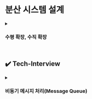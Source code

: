 # 분산 시스템 설계

<details>
    <summary><h3>수평 확장, 수직 확장</h3></summary>
    <h3>1. 수평 확장 (Scale Out)</h3>
    <strong>서버 대수를 늘려 트래픽을 분산 처리</strong><br><br>
    <ul>
    <li><strong>적용 상황:</strong> 이벤트 등으로 <u>트래픽이 일시적으로 급증</u>할 때</li>
    <li><strong>운영 방식:</strong> 한계치 트래픽 규모 예측 → 서버 추가 → 로드 밸런서로 분산 처리</li>
    <li><strong>장점:</strong> <u>가용성 향상</u>, 트래픽에 탄력적으로 대응 가능</li>
    <li><strong>단점:</strong>
        <ul>
        <li>세션 관리, 데이터 정합성 유지가 복잡</li>
        <li>서버 수 증가로 인한 <u>운영/관리 비용(인적 자원, 시스템 자원) 증가</u></li>
        </ul>
        <br>
        + 추가) 분산 환경에서 세션 관리, 데이터 정합성 관리 어떻게 하는지 
    </li>
    </ul>
    <br>
    <h3>2. 수직 확장 (Scale Up)</h3>
    <strong>기존 서버의 사양을 업그레이드 (CPU, 메모리 확장 or 고성능 서버 교체)</strong><br><br>
    <ul>
    <li><strong>적용 상황:</strong>
        <ul>
        <li><u>단일 트랜잭션 비즈니스 로직</u>이 매우 복잡하거나</li>
        <li><u>대량 데이터 처리가 필요하고, 통계와 집계, 배치</u>등의 처리 주 업무인 서버</li>
        </ul>
    </li>
    <li><strong>판단 기준:</strong> CPU, 메모리 사용률이 <u>60% 를 초과</u>해 지속적으로 증가할 때</li>
    <li><strong>장점:</strong> 분산 시스템보다 <u>관리 용이</u></li>
    <li><strong>단점:</strong>
        <ul>
        <li>서버 교체 시 <u>다운타임 발생</u> 가능</li>
        <li><u>확장 한계</u> 존재 (하드웨어 물리적 한계)</li>
        </ul>
    </li>
    </ul>
</details>

<br>

## ✔️ Tech-Interview

<details>
    <summary><h3>비동기 메시지 처리(Message Queue)</h3></summary>
    <blockquote>
        <strong>Q.</strong> 온라인 사이트에서 특정 상품의 구매 이력이 있는 회원에게 간단한 설문을 요청한 후, 제출하면 자동으로 1만원 상당의 스타벅스 기프티콘을 주는 이벤트를 한다고 가정한다. 
        하루 동안 진행되고 판매사와 계약 관계 등을 고려해 정시에 오픈 후 목표한 기프티콘이 소진되면 이벤트를 종료한다고 할 때 어떤 방식의 아키텍처를 고려해야 할까?
    </blockquote>
    <br>
    <p><strong>→ 당일 이벤트이기 때문에 몇 분 이내에 접속이 폭주할 것!</strong></p>
    <br>
    <h3>1. 트래픽 처리</h3>
    <strong>문제점</strong>
    <ul>
        <li>구매/설문 페이지에 급격한 접속 증가</li>
        <li>기프티콘 전송 로직의 병목 가능성</li>
        <li>회원 정보 조회 부하로 전체 로그인/회원가입까지 영향</li>
    </ul>
    <br>
    <strong>해결 방안</strong>
    <ol>
        <li><strong>비동기 처리 구조 도입</strong><br>
            - HTTP 200 응답만 빠르게 반환(응모 성공 메시지)<br>
            - 설문/응모 데이터는 MQ에 저장하고 별도 처리</li><br>
        <li><strong>이벤트 응답 전용 테이블 분리</strong><br>
            - 응모 데이터(회원 ID, 설문 결과, 응모 시간 등 이벤트 참여 데이터)만 저장해 DB I/O 최소화<br>
            (= 다른 테이블에는 접근하거나 영향을 주지 않도록)
        </li><br>
        <li><strong>트랜잭션 분리</strong><br>
            - MQ를 통해 회원 인증 / 재고 차감 / 기프티콘 전송을 분리 처리</li><br>
    </ol>
    <h3>2. 재고 관리</h3>
    <strong>문제점</strong>
    <ul>
        <li>RDB에서 UPDATE로 수량 차감 시 동시성 병목</li>
        <li>재고 수량 처리 중 데이터 정합성 오류 위험</li>
    </ul>
    <br>
    <strong>해결 방안</strong>
    <h4>Redis 기반 재고 관리</h4>
    <ul>
        <li><strong>레디스는 싱글 스레드 기반</strong>으로 여러 클라이언트 요청을 동시에 처리하지 않고, <strong>하나의 스레드로 순차적으로 처리</strong>한다.</li>
        <li>decr 같은 원자 연산 사용<br>
            (= 동시성 문제 없이 수량을 안전하게 줄이기 위해 사용하는 명령)</li>
        <li>Pub/Sub or 메시지 큐로 이벤트 브로드캐스팅 가능</li>
        <li>TTL 설정으로 이벤트 자동 종료 가능</li>
    </ul>
    <br>
    <ul>
        <li><strong>Redis는 인메모리 기반</strong>으로 <strong>데이터 유실 가능성</strong>이 있다.<br>이를 보완하려면 <strong>클러스터 구성, 백업 정책(AOF/RDB 설정), 디스크 저장 MQ 사용</strong>(RabbitMQ, Kafka는 자체적으로 디스크에 저장)</li>
        <br>
        <li><strong>총 재고 수/지급 수량은 RDBMS에 별도 기록</strong></li>
        <li>안전 재고 확보(ex: 총 100개 중 10개는 오차방지용)</li>
    </ul>
    <br>
    * 이벤트 브로드캐스팅: 시스템에서 어떤 이벤트가 발생했을 때, 여러 컴포넌트(또는 서비스)에게 동시에 그 이벤트를 알려주는 방식.<br>
    설문 제출 후 재고 수량 감소, 응모 DB 기록, 기프티콘 발송 작업이 동시에 필요할 때 <strong>"설문 제출 완료"라는 이벤트를 브로드캐스팅</strong>하면 각각의 처리 담당 서비스가 해당 이벤트를 구독하고 자기 역할을 수행할 수 있음.<br>
    <br><br>
    <h3>3. 메시지 큐(MQ) 도입 이유</h3>
    <p>MQ(Message Queue): 시스템끼리 데이터를 주고받을 때, 바로 처리하지 않고 중간에서 메시지를 안전하게 저장하고 전달해주는 중간 관리자</p>
    <br>
    <strong>구성 요소</strong><br>
    - Producer: 메시지를 보내는 쪽 (ex: 주문 생성 서비스)<br>
    - Queue(MQ): 메시지를 줄 세워 보관하는 공간<br>
    - Consumer: 메시지를 받아서 처리하는 쪽(ex: 결제 처리 서비스)<br>
    <br>
    <strong>왜 필요한가?</strong><br>
    1. 비동기 처리<br>
    Producer가 메시지를 보내고 기다리지 않고 다른 작업을 할 수 있음<br>
    <br>
    2. 시스템 간 결합도 낮춤<br>
    Producer와 Consumer가 직접 연결되지 않아도 됨<br>
    <br>
    3. 트래픽 폭주에 견딜 수 있음<br>
    Queue에 일단 쌓아두고, Consumer가 하나씩 처리<br>
    <br>
    * MQ가 없으면?<br>
    - 모든 처리를 API 서버가 동기적으로 처리 → 응답 지연 / 타임아웃 / 서버 다운<br>
    - 기프티콘 중복 지급 가능성이 높아짐<br>
    - 트래픽에 따라 DB나 외부 API 폭주로 실패할 가능성이 높아짐<br>
    <br>
    <br>
    <p><strong>전체 구조는 비동기 시스템이고, 그 안에서 분산 전송으로 성능을 높임.</strong></p>
    <br>
    <h3>MQ 처리 흐름 예시</h3>
    <ol>
        <li>Producer가 MQ에 메시지를 보냄 → 즉시 반환됨(비동기)</li>
        <li>MQ는 해당 메시지를 큐에 쌓음</li>
        <li>Consumer A, B, C 중 하나가 메시지를 꺼내 처리 → 동시에 여러 Consumer가 처리 (분산)</li>
    </ol>
    <br>
    <h3>설문 이벤트 처리 흐름 예시</h3>
    <ol>
        <li>클라이언트가 설문 제출</li>
        <li>응답 200 반환 + 메시지 큐에 응모 데이터 적재</li>
        <li>Consumer가 큐의 메시지를 꺼내 다음 작업 처리
        <ul>
            <li>Reids 재고 차감</li>
            <li>전화번호 조회(리플리케이션 DB 활용)</li>
            <li>기프티콘 발송(SMS/알림톡)</li>
        </ul>
        </li>
    </ol>
    <br>
    <h3>메시지 큐를 이용한 비동기 처리의 특징</h3>
    <ul>
        <li>비동기성: 클라이언트 응답과 백엔드 처리를 분리<br>(= 비동기 메시지를 사용해 다른 응용프로그램 사이에 데이터를 송수신)</li>
        <li>확장성: Consumer 인스턴스 수평 확장 가능<br>(= Consumer 인스턴스 여러 개 띄우기), 시스템을 기능 단위로 분리하고 독립적으로 확장할 수 있어, 모듈 구성과 유지보수가 용이함.</li>
        <li>신뢰성: 실패 시 재처리, 디스크 기반 저장</li>
        <li>관심사의 분리: 각 역할을 독립 모듈로 관리 가능</li>
        <li>트래픽 완화: 처리 속도와 관계없이 요청을 큐에 누적</li>
    </ul>
    <br>
    <br>
    <h2>🚨 비동기 메시지 처리 문제점</h2>
    <h3>1. 메시지 유실 위험</h3>
    <ul>
        <li>메시지가 큐에 들어가기 전에 서버가 죽으면 데이터 손실</li>
        <li>MQ 자체에 장애가 났을때, 영속성 설정이 없으면 메시지 사라질 수 있음</li>
    </ul>
    <br>
    <p><strong>해결 방법</strong></p>
    <ol>
        <li>Persistent 설정
        <ul>
            <li>메시지를 디스크에 저장(persistent) 하겠다고 설정</li>
        </ul>
        </li>
        <li>Acknowledgement(Ack)
        <ul>
            <li>Consumer가 메시지를 정상적으로 처리했다는 응답을 MQ에 보내야 메시지가 삭제됨</li>
            <li>Ack 응답이 없으면 MQ는 처리 안 되었다고 생각하고 다시 전송</li>
        </ul>
        </li>
        <li>디스크 저장 기반 MQ 사용
        <ul>
            <li>Redis 같은 인메모리 큐는 메시지를 메모리에만 저장하므로 유실 위험이 큼.</li>
            <li>Kafka, RabbitMQ는 메시지를 디스크에 저장하는 기능이 기본으로 있음</li>
            <li>=&gt; 장애가 나더라도 하드 디스크에 남아 있는 메시지를 다시 꺼내서 처리 가능</li>
        </ul>
        </li>
    </ol>
    <br>
    <h3>2. 중복 처리(Duplication)</h3>
    <ul>
        <li>메시지를 한 번 처리했는데, Consumer가 ack 응답을 못 보냈을 경우 → MQ는 다시 전송</li>
        <li>그 결과 같은 작업이 두 번 실행될 수 있음</li>
    </ul>
    <p><strong>해결 방법</strong></p>
    Idempotent 처리(중복을 허용하지 않는 로직) 설계<br>
    <ul></ul>
        <li>메시지마다 message_id 또는 uuid 부여</li>
        <li>DB나 Redis에 message_id 처리 여부 기록</li>
        <li>같은 ID가 이미 처리된 경우 무시</li>
    </ul>
    <br>
    <h3>3. 처리 순서 보장 어려움</h3>
    <ul>
        <li>MQ는 메시지를 빠르게 처리하기 위해 여러 Consumer에게 메시지를 분산 전송</li>
        <li>이때 네트워크 지연, 처리 속도 차이로 인해 메시지가 도착하거나 처리되는 순서가 달라질 수 있음</li>
    </ul>
    <p><strong>해결 방법</strong></p>
    <ol>
        <li>Kafka 파티션 단위 처리
        <ul>
            <li>메시지를 보낼 때 특정 기준으로(ex: user_id, order_id) 같은 파티션으로 보내도록 설정</li>
            <li>동일한 사용자, 주문 ID 별로 순서가 보장된 채 처리됨</li>
            <li>Kafka는 메시지를 토픽(topic) 안의 여러 파티션에 나눠 저장함.</li>
            <li>같은 파티션 안에서는 메시지 순서가 보장됨(FIFO)</li>
            <li>메시지 순서를 보장하고 싶은 기준(ex: 사용자, 주문 등) 단위로 컨트롤 가능</li>
        </ul>
        </li>
        <li>큐를 분리해서 순서 보장
        <ul>
            <li>순서가 중요한 작업과 그렇지 않은 작업을 나눠서 처리</li>
            <li>=&gt; 순서가 중요한 메시지만 따로 큐를 만들어서 순차 처리</li>
            <li>순서 보장 + 중요하지 않은 작업은 병렬로 빠르게 처리 가능</li>
            <li>또는 고객/주문 단위로 개별 큐를 운용</li>
        </ul>
        </li>
    </ol>
    <br>
    <h3>4. 오류 추적 및 디버깅 어려움</h3>
    <ul>
        <li>처리 흐름이 비동기 + 분산되어 있어 문제 발생 시 흐름 추적 어려움</li>
        <li>Producer(메시지를 만드는 쪽 ex: 사용자의 설문 응답을 MQ에 넣는 서버), MQ(메시지를 받아 저장하고 전달하는 중간 시스템), Consumer(메시지를 받아서 실제 처리 담당 ex: 재고 차감, 기프티콘 발송 등)가 각각 로그를 남기므로 디버깅 어려움</li>
    </ul>
    <p><strong>해결 방법</strong></p>
    <ol>
        <li>추적 ID(Correlation ID)
        <ul>
            <li>하나의 요청 흐름을 추적할 수 있도록 공통된 ID를 부여</li>
        </ul>
        </li>
        <li>분산 트레이싱 도구(Jaeger, Zipkin 등)
        <ul>
            <li>요청 흐름이 여러 시스템을 거칠 때, 그 경로를 시각적으로 추적할 수 있는 트레이싱 시스템</li>
        </ul>
        </li>
    </ol>
    <br>
    <h3>5. 복잡도 증가</h3>
    <ul>
        <li>큐 설정, 메시지 포맷, 에러 처리 로직 등 시스템이 복잡해짐</li>
        <li>운영자가 큐를 실수로 삭제하거나, 메세지의 구조를 Producer와 Consumer가 제대로 맞추지 않으면 문제가 생기고, 장애가 더 커질 수 있음</li>
    </ul>
    <p><strong>해결 방법</strong></p>
    <ul>
        <li>1. 표준화된 메시지 스키마 정의 및 검증(ex: JSON Schema, Avro 등)</li>
        <li>2. 큐 운영 모니터링 시스템 구축(ex: RabbitMQ UI, Kafka Manager, Grafana 등)</li>
    </ul>
    <br>
    <h3>6. 트랜잭션 일관성 어려움</h3>
    <ul>
        <li>DB 저장과 MQ 전송을 한 번에 묶는 분산 트랜잭션이 어려움</li>
        <li>둘 중 하나만 성공하면 데이터 정합성 깨짐</li>
    </ul>
    <p><strong>해결 방법: Outbox 패턴, 이중확인 로직, 보상 트랜잭션</strong></p>
    <br>
    <h4>1. Outbox 패턴</h4>
    DB에 메시지를 같이 저장하고, 나중에 큐로 전송하는 방식<br><br>
    <ul>
        <li>트랜잭션 안에서 응답 데이터 저장, Outbox 테이블에 메시지도 함께 저장</li>
        <li>별도 프로세스(이벤트 퍼블리셔)가 Outbox 테이블을 읽어서 MQ로 전송</li>
        <li>전송 완료된 메시지는 Outbox에서 삭제하거나 상태 변경</li>
        <br>
        <li>장점: DB 저장과 메시지 저장이 하나의 트랜잭션으로 묶임 → 정합성 보장 + 유실 방지</li>
    </ul>
    <br>
    <h4>2. 이중확인 로직</h4>
    DB 저장과 MQ 전송이 따로라면, 한 쪽이 실패했을 때 다시 확인해서 재처리<br><br>
    <ul>
        <li>DB 저장 성공 & MQ 전송 실패: 배치나 백그라운드 워커가 미전송 데이터 재전송</li>
        <li>DB 저장 실패 & MQ 전송 성공: 메시지에 포함된 ID로 DB 저장 여부 재확인 → 실패 시 롤백 또는 보상</li>
    </ul>
    <br>
    <h4>3. 보상 트랜잭션</h4>
    <ul>
        <li>한 쪽만 성공해서 정합성이 깨졌다면, 후속 작업으로 실패 이전 상태로 되돌리자</li>
        <li>ex) 상품 주문 메시지는 전송 되었지만 결제 실패 등의 이유로 DB 저장 실패 시, 이미 감소된 재고를 다시 복원</li>
    </ul>
    <br>
    <details>
    <summary><h3>AMQP (Advanced Message Queuing Protocol)</h3></summary>
    <p><strong>서로 다른 시스템 간 메시지를 주고받기 위한 메시징 프로토콜 표준</strong><br>
    HTTP가 웹 통신의 표준이라면, AMQP는 MQ 통신의 표준</p>
    <br>
    * 이름에 Advanced가 붙은 이유는?<br>
    기존에는 MQ 시스템이 회사마다 제각각이었는데,<br>
    AMQP는 누구나 사용할 수 있는 공개된 메시징 규칙을 만들고, 고급 기능까지 표준으로 정의했기 때문에<br>
    <br>
    <h3>AMQP의 특징</h3>
    <ol>
        <li><strong>브로커/클라이언트 간 일관된 동작</strong><br>
        메시지를 송신(Producer)하거나 수신(Consumer)하는 방식을 표준화<br>
        어떤 AMQP 브로커를 사용하든 동일한 방식으로 통신 가능<br>
        - 브로커: 메시지 큐 시스템 (ex: RabbitMQ, ActiveMQ)<br>
        - 클라이언트: AMQP를 사용하는 어플리케이션 또는 시스템<br><br>
        </li>
        <li><strong>네트워크 명령어 표준화</strong><br>
        메시지 송수신 시 사용하는 명령어와 데이터(패킷) 구조를 사전에 정의<br>
        브로커와 클라이언트 간의 정확한 메시지 해석 보장<br><br>
        </li>
        <li><strong>언어 독립성</strong><br>
        AMQP는 네트워크 프로토콜이므로 특정 언어에 종속되지 않음<br>
        어떤 언어로도 AMQP 클라이언트를 구현할 수 있고 호환성 확보<br>
        </li>
    </ol>
    <br>
    <h3>🐰 RabbitMQ가 가장 널리 사용되는 이유</h3>
    <strong>1. 가볍고 설치/운영이 쉽다.</strong><br>
    설치와 설정이 간단하고, 운영도 직관적이어서 초보자도 빠르게 사용할 수 있다.<br><br>
    <strong>2. 기능이 풍부하면서도 유연하다.</strong><br>
    다양한 Exchange 타입(Direct, Fanout, Topic, Headers)을 지원해 라우팅 유연성이 높다.<br>
    또한 메시지 우선순위, 지연 큐(Delay Queue), TTL, Dead Letter Queue 등 고급 기능도 제공한다.<br><br>
    <strong>3. 클러스터링과 플러그인 지원 (확장성과 실무 유연성)</strong><br>
    - 고가용성을 위한 클러스터 구성이 가능해 장애에 대비할 수 있다.<br>
    - Prometheus, MQTT, STOMP, Shovel 등 다양한 플러그인을 통해 모니터링, 외부 시스템 연동, 프로토콜 확장 등이 가능하다.<br><br>
    엄청난 처리량(= 단위 시간당 수십만~수백만 메시지 처리)이나 실시간 분석이 필요한 경우가 아니라,<br>
    서비스 간 메시지 전달, 알림, 이벤트 처리, 작업 분산이 목적이라면 RabbitMQ는 쉽고 빠르고 충분한 선택<br><br>
    ✔ 일반적인 서비스의 비동기 처리 (작업 분산, 알림, 이벤트 전달) → <strong>RabbitMQ</strong><br>
    ✔ 실시간 로그 수집, 이벤트 스트리밍, 대용량 분석 처리 → <strong>Kafka</strong><br>
    <br>
    <h3>AMQP 라우팅 모델 구성 요소</h3>
    <table border="1" cellspacing="0" cellpadding="5">
        <thead>
        <tr>
            <th>구성 요소</th>
            <th>설명</th>
        </tr>
        </thead>
        <tbody>
        <tr>
            <td><strong>Exchange</strong></td>
            <td>Publisher로부터 메시지를 받아 어떤 Queue로 보낼지 결정하는 라우터</td>
        </tr>
        <tr>
            <td><strong>Queue</strong></td>
            <td>실제 메시지를 저장하고 Consumer가 수신하는 메시지 저장소</td>
        </tr>
        <tr>
            <td><strong>Binding</strong></td>
            <td>Exchange와 Queue 사이의 연결 관계를 정의하는 라우팅 규칙</td>
        </tr>
        </tbody>
    </table>
    <p>※ 라우팅 키: 메시지를 보낼 때 Publisher가 메시지 헤더에 포함시켜 보내는 문자열<br>
    이 문자열을 기반으로 Exchange가 메시지를 어떤 Queue로 보낼지 판단함.<br>
    라우팅 키는 Exchange 타입에 따라 다르게 쓰임!<br><br>
    - Routing Key = 발신 주소<br>
    - Binding Key = 수신 조건</p>
    <br>
    <h3>AMQP의 Exchange 종류</h3>
    <table border="1" cellspacing="0" cellpadding="5">
        <thead>
        <tr>
            <th>종류</th>
            <th>설명</th>
            <th>라우팅 방식</th>
            <th>사용 예시</th>
        </tr>
        </thead>
        <tbody>
        <tr>
            <td><strong>Direct</strong></td>
            <td>Routing key가 정확히 일치하는 Queue로 전달</td>
            <td>routing key == binding key</td>
            <td>주문 상태 알림, 특정 사용자 메시지</td>
        </tr>
        <tr>
            <td><strong>Fanout</strong></td>
            <td>연결된 모든 Queue로 메시지를 전달 (브로드캐스트)</td>
            <td>Routing key 무시</td>
            <td>공지사항, 로그 브로드캐스트</td>
        </tr>
        <tr>
            <td><strong>Topic</strong></td>
            <td>패턴 기반 라우팅 ('.' 구분자 사용, * / # 와일드카드)</td>
            <td>유연한 다중 대상 매칭<br>
            하나의 Queue가 여러 그룹을 유연하게 수신 가능 (카테고리 단위로 받을 수 있음)</td>
            <td>뉴스 주제, 구독 기반 피드</td>
        </tr>
        <tr>
            <td><strong>Headers</strong></td>
            <td>메시지 헤더의 key-value 조건으로 라우팅
            </td>
            <td>복잡한 조건 기반<br>(라우팅 키로는 부족하고, 조건이 더 복잡할 때)</td>
            <td>메타데이터 기반 필터링 필요 시</td>
        </tr>
        </tbody>
    </table>
    </details>

</details>
